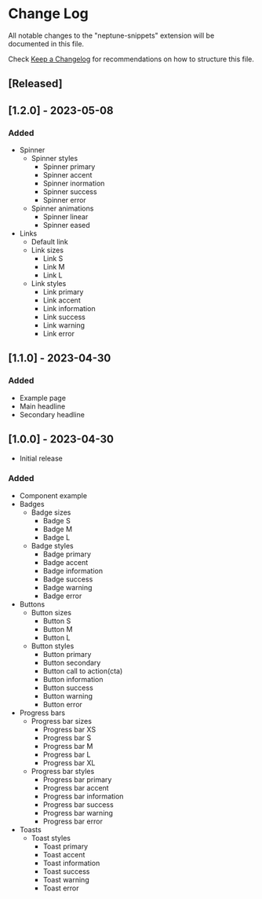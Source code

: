# Change Log

All notable changes to the "neptune-snippets" extension will be documented in this file.

Check [Keep a Changelog](http://keepachangelog.com/) for recommendations on how to structure this file.

## [Released]

## [1.2.0] - 2023-05-08

### Added

- Spinner
  - Spinner styles
    - Spinner primary
    - Spinner accent
    - Spinner inormation
    - Spinner success
    - Spinner error
  - Spinner animations
    - Spinner linear
    - Spinner eased
- Links
  - Default link
  - Link sizes
    - Link S
    - Link M
    - Link L
  - Link styles
    - Link primary
    - Link accent
    - Link information
    - Link success
    - Link warning
    - Link error

## [1.1.0] - 2023-04-30

### Added

- Example page
- Main headline
- Secondary headline

## [1.0.0] - 2023-04-30

- Initial release

### Added

- Component example
- Badges
  - Badge sizes
    - Badge S
    - Badge M
    - Badge L
  - Badge styles
    - Badge primary
    - Badge accent
    - Badge information
    - Badge success
    - Badge warning
    - Badge error
- Buttons
  - Button sizes
    - Button S
    - Button M
    - Button L
  - Button styles
    - Button primary
    - Button secondary
    - Button call to action(cta)
    - Button information
    - Button success
    - Button warning
    - Button error
- Progress bars
  - Progress bar sizes
    - Progress bar XS
    - Progress bar S
    - Progress bar M
    - Progress bar L
    - Progress bar XL
  - Progress bar styles
    - Progress bar primary
    - Progress bar accent
    - Progress bar information
    - Progress bar success
    - Progress bar warning
    - Progress bar error
- Toasts
  - Toast styles
    - Toast primary
    - Toast accent
    - Toast information
    - Toast success
    - Toast warning
    - Toast error